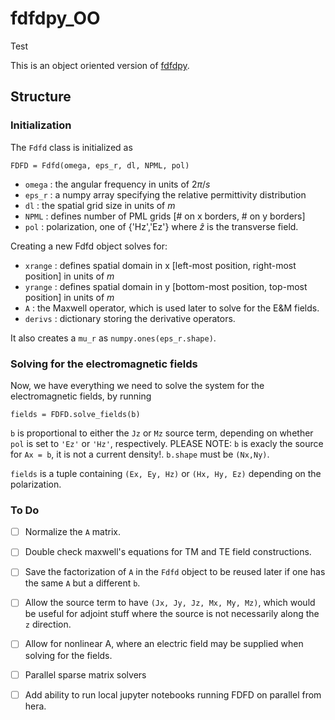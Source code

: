 # fdfdpy_OO

Test

This is an object oriented version of [fdfdpy](https://github.com/fancompute/fdfdpy).

## Structure

### Initialization

The `Fdfd` class is initialized as

	FDFD = Fdfd(omega, eps_r, dl, NPML, pol)

- `omega` : the angular frequency in units of $2\pi/s$
- `eps_r` : a numpy array specifying the relative permittivity distribution
- `dl` : the spatial grid size in units of $m$
- `NPML` : defines number of PML grids [# on x borders, # on y borders]
- `pol` : polarization, one of {'Hz','Ez'} where $\hat{z}$ is the transverse field.

Creating a new Fdfd object solves for:

- `xrange` : defines spatial domain in x [left-most position, right-most position] in units of $m$
- `yrange` : defines spatial domain in y [bottom-most position, top-most position] in units of $m$
- `A` : the Maxwell operator, which is used later to solve for the E&M fields.
- `derivs` : dictionary storing the derivative operators.

It also creates a `mu_r` as `numpy.ones(eps_r.shape)`. 

### Solving for the electromagnetic fields

Now, we have everything we need to solve the system for the electromagnetic fields, by running

	fields = FDFD.solve_fields(b)
	
`b` is proportional to either the `Jz` or `Mz` source term, depending on whether `pol` is set to `'Ez'` or `'Hz'`, respectively.  PLEASE NOTE: `b` is exacly the source for `Ax = b`, it is not a current density!.  `b.shape` must be `(Nx,Ny)`.

`fields` is a tuple containing `(Ex, Ey, Hz)` or `(Hx, Hy, Ez)` depending on the polarization.


### To Do

- [ ] Normalize the `A` matrix.
- [ ] Double check maxwell's equations for TM and TE field constructions.
- [ ] Save the factorization of `A` in the `Fdfd` object to be reused later if one has the same `A` but a different `b`.
- [ ] Allow the source term to have `(Jx, Jy, Jz, Mx, My, Mz)`, which would be useful for adjoint stuff where the source is not necessarily along the `z` direction.
- [ ] Allow for nonlinear A, where an electric field may be supplied when solving for the fields.
- [ ] Parallel sparse matrix solvers
- [ ] Add ability to run local jupyter notebooks running FDFD on parallel from hera.

